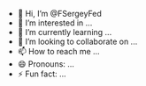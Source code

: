- 👋 Hi, I’m @FSergeyFed
- 👀 I’m interested in ...
- 🌱 I’m currently learning ...
- 💞️ I’m looking to collaborate on ...
- 📫 How to reach me ...
- 😄 Pronouns: ...
- ⚡ Fun fact: ...

<!---
FSergeyFed/FSergeyFed is a ✨ special ✨ repository because its `README.md` (this file) appears on your GitHub profile.
You can click the Preview link to take a look at your changes.
--->
